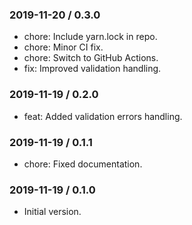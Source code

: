 ### 2019-11-20 / 0.3.0

* chore: Include yarn.lock in repo.
* chore: Minor CI fix.
* chore: Switch to GitHub Actions.
* fix: Improved validation handling.

### 2019-11-19 / 0.2.0

* feat: Added validation errors handling.

### 2019-11-19 / 0.1.1

* chore: Fixed documentation.

### 2019-11-19 / 0.1.0

- Initial version.
